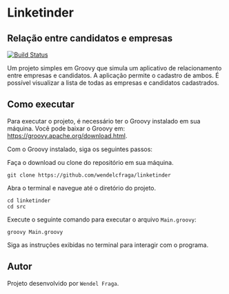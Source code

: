 # Linketinder
## Relação entre candidatos e empresas

[![Build Status](https://travis-ci.org/joemccann/dillinger.svg?branch=master)](https://github.com/wendelcfraga/linketinder)

Um projeto simples em Groovy que simula um aplicativo de relacionamento entre empresas e candidatos. A aplicação permite o cadastro de ambos. É possível visualizar a lista de todas as empresas e candidatos cadastrados.

## Como executar

Para executar o projeto, é necessário ter o Groovy instalado em sua máquina. Você pode baixar o Groovy em: https://groovy.apache.org/download.html.

Com o Groovy instalado, siga os seguintes passos:

Faça o download ou clone do repositório em sua máquina.

    git clone https://github.com/wendelcfraga/linketinder


Abra o terminal e navegue até o diretório do projeto.

    cd linketinder
    cd src

Execute o seguinte comando para executar o arquivo `Main.groovy`:

    groovy Main.groovy

Siga as instruções exibidas no terminal para interagir com o programa.

## Autor

Projeto desenvolvido por `Wendel Fraga`.
